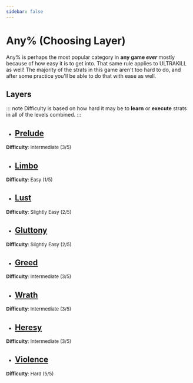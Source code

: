 ```yaml
---
sidebar: false
---
```


# Any% (Choosing Layer)
Any% is perhaps the most popular category in **any game *ever*** mostly because of how easy it is to get into. That same rule applies to ULTRAKILL as well! The majority of the strats in this game aren't too hard to do, and after some practice you'll be able to do that with ease as well.

## Layers
::: note
Difficulty is based on how hard it may be to **learn** or **execute** strats in all of the levels combined.
:::

- ## [Prelude](/any/0-prelude/)
<font size="2">
    <b>Difficulty</b>: Intermediate (3/5)
</font>

- ## [Limbo](/any/1-limbo/)
<font size="2">
    <b>Difficulty</b>: Easy (1/5)
</font>

- ## [Lust](/any/2-lust/)
<font size="2">
    <b>Difficulty</b>: Slightly Easy (2/5)
</font>

- ## [Gluttony](/any/3-gluttony/)
<font size="2">
    <b>Difficulty</b>: Slightly Easy (2/5)
</font>

- ## [Greed](/any/4-greed/)
<font size="2">
    <b>Difficulty</b>: Intermediate (3/5)
</font>

- ## [Wrath](/any/5-wrath/)
<font size="2">
    <b>Difficulty</b>: Intermediate (3/5)
</font>

- ## [Heresy](/any/6-heresy/)
<font size="2">
    <b>Difficulty</b>: Intermediate (3/5)
</font>

- ## [Violence](/any/7-violence/)
<font size="2">
    <b>Difficulty</b>: Hard (5/5)
</font>